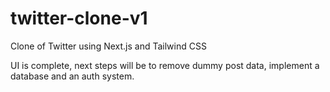 # twitter-clone-v1
Clone of Twitter using Next.js and Tailwind CSS

UI is complete, next steps will be to remove dummy post data, implement a database and an auth system. 

